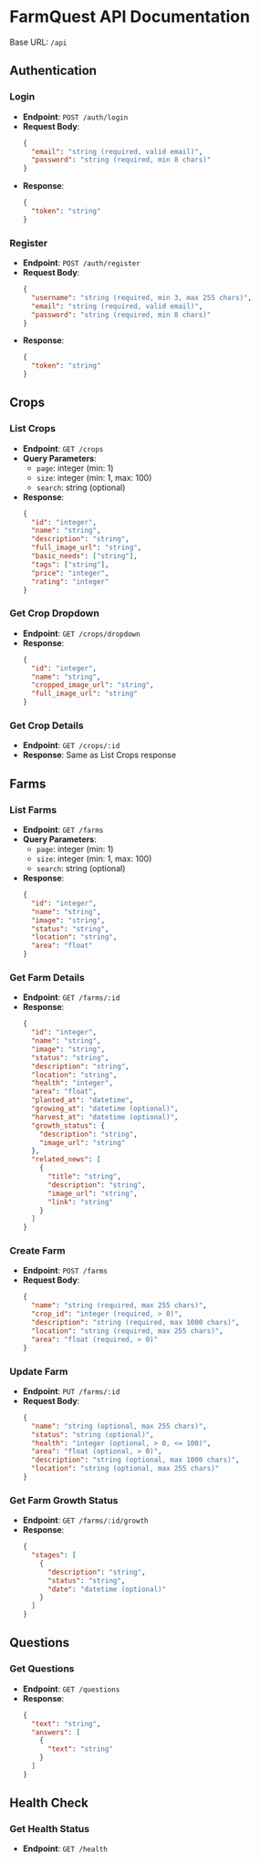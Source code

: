 # FarmQuest API Documentation

Base URL: `/api`

## Authentication
### Login
- **Endpoint**: `POST /auth/login`
- **Request Body**:
  ```json
  {
    "email": "string (required, valid email)",
    "password": "string (required, min 8 chars)"
  }
  ```
- **Response**:
  ```json
  {
    "token": "string"
  }
  ```

### Register
- **Endpoint**: `POST /auth/register`
- **Request Body**:
  ```json
  {
    "username": "string (required, min 3, max 255 chars)",
    "email": "string (required, valid email)",
    "password": "string (required, min 8 chars)"
  }
  ```
- **Response**:
  ```json
  {
    "token": "string"
  }
  ```

## Crops
### List Crops
- **Endpoint**: `GET /crops`
- **Query Parameters**:
  - `page`: integer (min: 1)
  - `size`: integer (min: 1, max: 100)
  - `search`: string (optional)
- **Response**:
  ```json
  {
    "id": "integer",
    "name": "string",
    "description": "string",
    "full_image_url": "string",
    "basic_needs": ["string"],
    "tags": ["string"],
    "price": "integer",
    "rating": "integer"
  }
  ```

### Get Crop Dropdown
- **Endpoint**: `GET /crops/dropdown`
- **Response**:
  ```json
  {
    "id": "integer",
    "name": "string",
    "cropped_image_url": "string",
    "full_image_url": "string"
  }
  ```

### Get Crop Details
- **Endpoint**: `GET /crops/:id`
- **Response**: Same as List Crops response

## Farms
### List Farms
- **Endpoint**: `GET /farms`
- **Query Parameters**:
  - `page`: integer (min: 1)
  - `size`: integer (min: 1, max: 100)
  - `search`: string (optional)
- **Response**:
  ```json
  {
    "id": "integer",
    "name": "string",
    "image": "string",
    "status": "string",
    "location": "string",
    "area": "float"
  }
  ```

### Get Farm Details
- **Endpoint**: `GET /farms/:id`
- **Response**:
  ```json
  {
    "id": "integer",
    "name": "string",
    "image": "string",
    "status": "string",
    "description": "string",
    "location": "string",
    "health": "integer",
    "area": "float",
    "planted_at": "datetime",
    "growing_at": "datetime (optional)",
    "harvest_at": "datetime (optional)",
    "growth_status": {
      "description": "string",
      "image_url": "string"
    },
    "related_news": [
      {
        "title": "string",
        "description": "string",
        "image_url": "string",
        "link": "string"
      }
    ]
  }
  ```

### Create Farm
- **Endpoint**: `POST /farms`
- **Request Body**:
  ```json
  {
    "name": "string (required, max 255 chars)",
    "crop_id": "integer (required, > 0)",
    "description": "string (required, max 1000 chars)",
    "location": "string (required, max 255 chars)",
    "area": "float (required, > 0)"
  }
  ```

### Update Farm
- **Endpoint**: `PUT /farms/:id`
- **Request Body**:
  ```json
  {
    "name": "string (optional, max 255 chars)",
    "status": "string (optional)",
    "health": "integer (optional, > 0, <= 100)",
    "area": "float (optional, > 0)",
    "description": "string (optional, max 1000 chars)",
    "location": "string (optional, max 255 chars)"
  }
  ```

### Get Farm Growth Status
- **Endpoint**: `GET /farms/:id/growth`
- **Response**:
  ```json
  {
    "stages": [
      {
        "description": "string",
        "status": "string",
        "date": "datetime (optional)"
      }
    ]
  }
  ```

## Questions
### Get Questions
- **Endpoint**: `GET /questions`
- **Response**:
  ```json
  {
    "text": "string",
    "answers": [
      {
        "text": "string"
      }
    ]
  }
  ```

## Health Check
### Get Health Status
- **Endpoint**: `GET /health`
